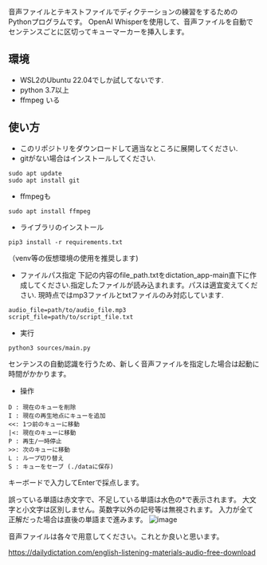 音声ファイルとテキストファイルでディクテーションの練習をするためのPythonプログラムです。
OpenAI Whisperを使用して、音声ファイルを自動でセンテンスごとに区切ってキューマーカーを挿入します。

## 環境
- WSL2のUbuntu 22.04でしか試してないです.
- python 3.7以上
- ffmpeg いる

## 使い方
- このリポジトリをダウンロードして適当なところに展開してください.
- gitがない場合はインストールしてください.
```
sudo apt update
sudo apt install git
```
- ffmpegも
```
sudo apt install ffmpeg

```
- ライブラリのインストール
```
pip3 install -r requirements.txt
```
（venv等の仮想環境の使用を推奨します)

- ファイルパス指定
  下記の内容のfile_path.txtをdictation_app-main直下に作成してください.指定したファイルが読み込まれます。パスは適宜変えてください.
  現時点ではmp3ファイルとtxtファイルのみ対応しています.
```
audio_file=path/to/audio_file.mp3
script_file=path/to/script_file.txt
```
- 実行
```
python3 sources/main.py
```
センテンスの自動認識を行うため、新しく音声ファイルを指定した場合は起動に時間がかかります。

- 操作
``` 
D : 現在のキューを削除
I : 現在の再生地点にキューを追加
<<: 1つ前のキューに移動
|<: 現在のキューに移動
P : 再生/一時停止
>>: 次のキューに移動
L : ループ切り替え
S : キューをセーブ (./dataに保存)
```
キーボードで入力してEnterで採点します。

誤っている単語は赤文字で、不足している単語は水色の*で表示されます。
大文字と小文字は区別しません。英数字以外の記号等は無視されます。
入力が全て正解だった場合は直後の単語まで進みます。
![image](https://github.com/user-attachments/assets/97f4a40f-db69-4340-ab4e-f3497856ec76)

音声ファイルは各々で用意してください。これとか良いと思います。

https://dailydictation.com/english-listening-materials-audio-free-download
